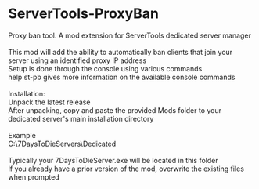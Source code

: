 # ServerTools-ProxyBan
Proxy ban tool. A mod extension for ServerTools dedicated server manager<br>
<br>
This mod will add the ability to automatically ban clients that join your server using an identified proxy IP address<br> 
Setup is done through the console using various commands<br>
help st-pb gives more information on the available console commands<br>
<br>
Installation:<br>
Unpack the latest release<br>
After unpacking, copy and paste the provided Mods folder to your dedicated server's main installation directory<br>
<br>
Example<br>
C:\7DaysToDieServers\Dedicated<br>
<br>
Typically your 7DaysToDieServer.exe will be located in this folder<br>
If you already have a prior version of the mod, overwrite the existing files when prompted<br>
